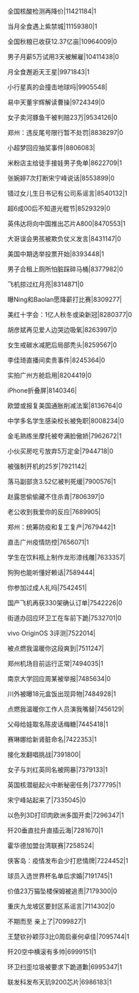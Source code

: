 全国核酸检测再降价|11421184|1

当月全食遇上紫禁城|11159380|1

全国秋粮已收获12.37亿亩|10964009|0

男子月薪5万试用3天被解雇|10411438|0

月全食邂逅天王星|9971843|1

小行星真的会撞击地球吗|9905548|

易中天董宇辉解读曹操|9724349|0

女子卖河豚鱼干被判赔23万|9534126|0

郑州：违反尾号限行暂不处罚|8838297|0

小超梦回应抽奖事件|8806083|

米粉店主给徒手接娃男子免单|8622709|1

张婉婷7次打断宋宁峰说话|8553899|0

错过女儿生日书记有公司系谣言|8540132|1

超6成00后不知道光棍节|8529329|0

英伟达将向中国推出芯片A800|8470553|1

大哥误会男孩被欺负仗义发言|8431147|0

美国中期选举投票开始|8393448|1

男子合租上厕所怕脏踩碎马桶|8377982|0

飞机掠过红月亮|8314871|0

曝Ning和Baolan愿降薪打比赛|8309277|

美红十字会：1亿人秋冬或染新冠|8280377|0

胡彦斌再见爱人边哭边吸氧|8263997|0

女生戒碳水减肥后局部秃头|8259567|0

李佳琦直播间卖贵事件|8245364|0

实拍广州方舱启用|8204419|0

iPhone折叠屏|8140346|

欧盟或报复美国通胀削减法案|8136764|0

中学多名学生感染校长被免职|8008234|0

金毛熟练坐摩托被夸满脸傲娇|7962672|1

小伙买房吃亏放弃5万定金|7944718|0

被强制开机的25岁|7921142|

落马副部贪3.52亿被判死缓|7900576|1

赵露思偷偷藏不住杀青|7806397|0

老公收到我爱你的反应|7689905|

郑州：统筹防疫和复工复产|7679442|1

直击广州疫情防控|7656071|1

学生在饮料瓶上制作龙形漆线雕|7633357|

狗狗也能听懂好赖话|7589444|

你参加过成人礼吗|7542451|

国产飞机再获330架确认订单|7542226|0

街道办回应环卫工在车前下跪|7532701|0

vivo OriginOS 3评测|7522014|

被点燃我温暖你这段爽到|7511247|

郑州机场目前运行正常|7494035|1

南京大学回应周某被举报|7485634|0

川外被曝18元盒饭出现异物|7484928|1

点燃我温暖你工作人员演我嘴替|7456129|

父母给娃取名陈皮话梅糖|7445418|1

赛琳娜给新肾脏命名|7422353|1

接化发翻唱挑战|7391800|

女子与刘红英同名被网暴|7379133|1

英国核潜艇起火中断秘密任务|7377795|1

宋宁峰站起来了|7335045|0

以色列3D打印肉欧洲多国开卖|7296347|1

歼20垂直拉升直插云海|7281670|1

霍华德加盟台湾联赛|7258524|

侠客岛：疫情发布会少打悲情牌|7224452|1

球员入选世界杯名单后求婚|7191745|1

价值23万猫坠楼保姆被追责|7179300|0

重庆九龙坡区要封区系谣言|7114302|0

不期而至 亲上了|7099827|1

王楚钦孙颖莎3比0周启豪何卓佳|7095744|1

歼20空中横滚有多帅|6999151|1

环卫扫歪垃圾被要求下跪道歉|6995347|1

联发科发布天玑9200芯片|6986183|1

